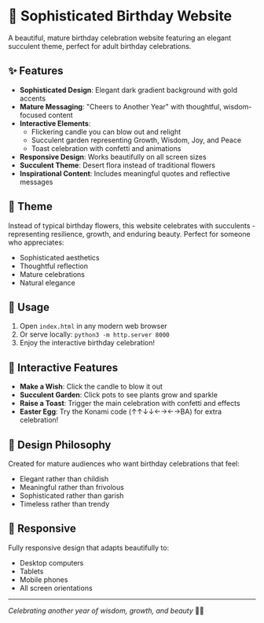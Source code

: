 # 🥂 Sophisticated Birthday Website

A beautiful, mature birthday celebration website featuring an elegant succulent theme, perfect for adult birthday celebrations.

## ✨ Features

- **Sophisticated Design**: Elegant dark gradient background with gold accents
- **Mature Messaging**: "Cheers to Another Year" with thoughtful, wisdom-focused content
- **Interactive Elements**: 
  - Flickering candle you can blow out and relight
  - Succulent garden representing Growth, Wisdom, Joy, and Peace
  - Toast celebration with confetti and animations
- **Responsive Design**: Works beautifully on all screen sizes
- **Succulent Theme**: Desert flora instead of traditional flowers
- **Inspirational Content**: Includes meaningful quotes and reflective messages

## 🌵 Theme

Instead of typical birthday flowers, this website celebrates with succulents - representing resilience, growth, and enduring beauty. Perfect for someone who appreciates:
- Sophisticated aesthetics
- Thoughtful reflection
- Mature celebrations
- Natural elegance

## 🚀 Usage

1. Open `index.html` in any modern web browser
2. Or serve locally: `python3 -m http.server 8000`
3. Enjoy the interactive birthday celebration!

## 🎯 Interactive Features

- **Make a Wish**: Click the candle to blow it out
- **Succulent Garden**: Click pots to see plants grow and sparkle
- **Raise a Toast**: Trigger the main celebration with confetti and effects
- **Easter Egg**: Try the Konami code (↑↑↓↓←→←→BA) for extra celebration!

## 🎨 Design Philosophy

Created for mature audiences who want birthday celebrations that feel:
- Elegant rather than childish
- Meaningful rather than frivolous
- Sophisticated rather than garish
- Timeless rather than trendy

## 📱 Responsive

Fully responsive design that adapts beautifully to:
- Desktop computers
- Tablets
- Mobile phones
- All screen orientations

---

*Celebrating another year of wisdom, growth, and beauty* 🌿✨